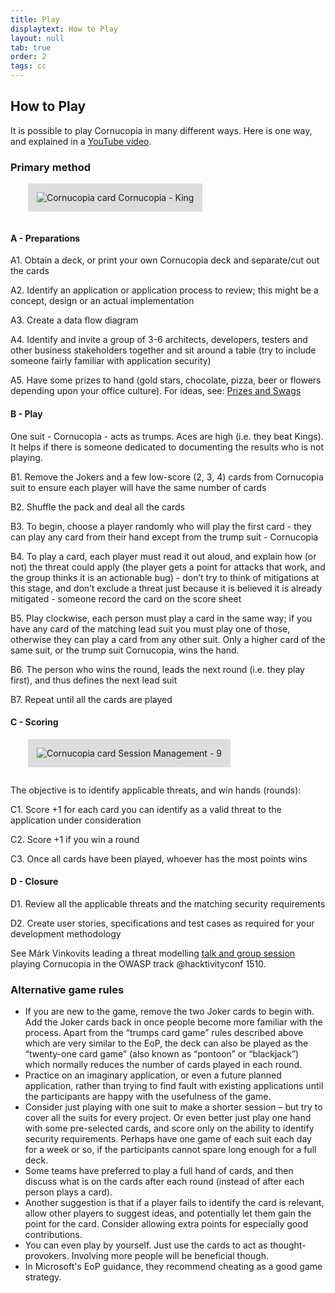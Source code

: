 ```yaml
---
title: Play
displaytext: How to Play
layout: null
tab: true
order: 2
tags: cc
---
```


## How to Play

It is possible to play Cornucopia in many different ways. Here is one way, and explained in a [YouTube video](https://youtu.be/BZVoQurTEMc).

### Primary method

<img src="assets/images/Cornucopia-card-cornucopia-K.png" alt="Cornucopia card Cornucopia - King" class="fa-pull-right" style="padding:1em;background-color:#dddddd;margin:0 0 1em 2em;">

#### A - Preparations

A1.	Obtain a deck, or print your own Cornucopia deck and separate/cut out the cards

A2.	Identify an application or application process to review; this might be a concept, design or an actual implementation

A3.	Create a data flow diagram

A4.	Identify and invite a group of 3-6 architects, developers, testers and other business stakeholders together and sit around a table (try to include someone fairly familiar with application security)

A5.	Have some prizes to hand (gold stars, chocolate, pizza, beer or flowers depending upon your office culture). For ideas, see: [Prizes and Swags](https://owasp.org/www-project-cornucopia/#div-swag)

#### B - Play

One suit - Cornucopia - acts as trumps. Aces are high (i.e. they beat Kings). It helps if there is someone dedicated to documenting the results who is not playing.

B1.	Remove the Jokers and a few low-score (2, 3, 4) cards from Cornucopia suit to ensure each player will have the same number of cards

B2.	Shuffle the pack and deal all the cards

B3.	To begin, choose a player randomly who will play the first card - they can play any card from their hand except from the trump suit - Cornucopia

B4.	To play a card, each player must read it out aloud, and explain how (or not) the threat could apply (the player gets a point for attacks that work, and the group thinks it is an actionable bug) - don’t try to think of mitigations at this stage, and don’t exclude a threat just because it is believed it is already mitigated - someone record the card on the score sheet

B5.	Play clockwise, each person must play a card in the same way; if you have any card of the matching lead suit you must play one of those, otherwise they can play a card from any other suit. Only a higher card of the same suit, or the trump suit Cornucopia, wins the hand.

B6.	The person who wins the round, leads the next round (i.e. they play first), and thus defines the next lead suit

B7.	Repeat until all the cards are played

#### C - Scoring

<img src="assets/images/Cornucopia-card-session-9.png" alt="Cornucopia card Session Management - 9" class="fa-pull-right" style="padding:1em;background-color:#dddddd;margin:0 0 1em 2em;">

The objective is to identify applicable threats, and win hands (rounds):

C1.	Score +1 for each card you can identify as a valid threat to the application under consideration

C2.	Score +1 if you win a round

C3.	Once all cards have been played, whoever has the most points wins

#### D - Closure

D1.	Review all the applicable threats and the matching security requirements

D2.	Create user stories, specifications and test cases as required for your development methodology

See Márk Vinkovits leading a threat modelling [talk and group session](https://www.youtube.com/watch?v=9dVDqeO6y3A) playing Cornucopia in the OWASP track @hacktivityconf 1510.


### Alternative game rules

* If you are new to the game, remove the two Joker cards to begin with. Add the Joker cards back in once people become more familiar with the process. Apart from the “trumps card game” rules described above which are very similar to the EoP, the deck can also be played as the “twenty-one card game” (also known as “pontoon” or “blackjack”) which normally reduces the number of cards played in each round.
* Practice on an imaginary application, or even a future planned application, rather than trying to find fault with existing applications until the participants are happy with the usefulness of the game.
* Consider just playing with one suit to make a shorter session – but try to cover all the suits for every project. Or even better just play one hand with some pre-selected cards, and score only on the ability to identify security requirements. Perhaps have one game of each suit each day for a week or so, if the participants cannot spare long enough for a full deck.
* Some teams have preferred to play a full hand of cards, and then discuss what is on the cards after each round (instead of after each person plays a card).
* Another suggestion is that if a player fails to identify the card is relevant, allow other players to suggest ideas, and potentially let them gain the point for the card. Consider allowing extra points for especially good contributions.
* You can even play by yourself. Just use the cards to act as thought-provokers. Involving more people will be beneficial though.
* In Microsoft's EoP guidance, they recommend cheating as a good game strategy.
